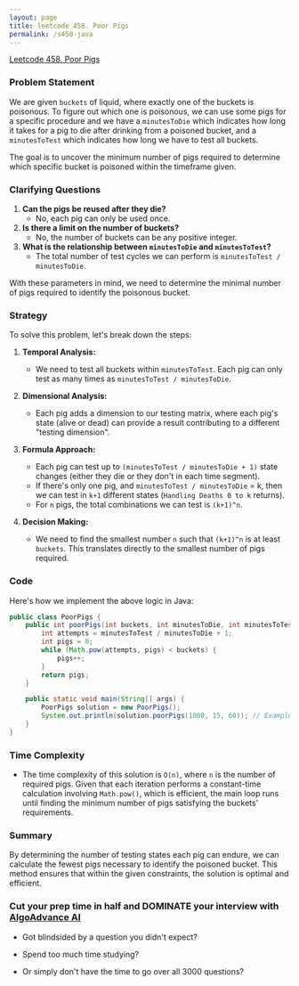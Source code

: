 ```yaml
---
layout: page
title: leetcode 458. Poor Pigs
permalink: /s458-java
---
```

[Leetcode 458. Poor Pigs](https://algoadvance.github.io/algoadvance/l458)
### Problem Statement
We are given `buckets` of liquid, where exactly one of the buckets is poisonous. To figure out which one is poisonous, we can use some pigs for a specific procedure and we have a `minutesToDie` which indicates how long it takes for a pig to die after drinking from a poisoned bucket, and a `minutesToTest` which indicates how long we have to test all buckets. 

The goal is to uncover the minimum number of pigs required to determine which specific bucket is poisoned within the timeframe given. 

### Clarifying Questions
1. **Can the pigs be reused after they die?**
   - No, each pig can only be used once.
2. **Is there a limit on the number of buckets?**
   - No, the number of buckets can be any positive integer.
3. **What is the relationship between `minutesToDie` and `minutesToTest`?**
   - The total number of test cycles we can perform is `minutesToTest / minutesToDie`.

With these parameters in mind, we need to determine the minimal number of pigs required to identify the poisonous bucket.

### Strategy
To solve this problem, let's break down the steps:

1. **Temporal Analysis:**
   - We need to test all buckets within `minutesToTest`. Each pig can only test as many times as `minutesToTest / minutesToDie`.

2. **Dimensional Analysis:**
   - Each pig adds a dimension to our testing matrix, where each pig's state (alive or dead) can provide a result contributing to a different "testing dimension".

3. **Formula Approach:**
   - Each pig can test up to `(minutesToTest / minutesToDie + 1)` state changes (either they die or they don't in each time segment).
   - If there's only one pig, and `minutesToTest / minutesToDie` = k, then we can test in `k+1` different states (`Handling Deaths 0 to k` returns).
   - For `n` pigs, the total combinations we can test is `(k+1)^n`.

4. **Decision Making:**
   - We need to find the smallest number `n` such that `(k+1)^n` is at least `buckets`. This translates directly to the smallest number of pigs required.

### Code
Here's how we implement the above logic in Java:

```java
public class PoorPigs {
    public int poorPigs(int buckets, int minutesToDie, int minutesToTest) {
        int attempts = minutesToTest / minutesToDie + 1;
        int pigs = 0;
        while (Math.pow(attempts, pigs) < buckets) {
            pigs++;
        }
        return pigs;
    }

    public static void main(String[] args) {
        PoorPigs solution = new PoorPigs();
        System.out.println(solution.poorPigs(1000, 15, 60)); // Example usage
    }
}
```

### Time Complexity
- The time complexity of this solution is `O(n)`, where `n` is the number of required pigs. Given that each iteration performs a constant-time calculation involving `Math.pow()`, which is efficient, the main loop runs until finding the minimum number of pigs satisfying the buckets' requirements.

### Summary
By determining the number of testing states each pig can endure, we can calculate the fewest pigs necessary to identify the poisoned bucket. This method ensures that within the given constraints, the solution is optimal and efficient.


### Cut your prep time in half and DOMINATE your interview with [AlgoAdvance AI](https://algoAdvance.com)

- Got blindsided by a question you didn't expect?

- Spend too much time studying?

- Or simply don't have the time to go over all 3000 questions?

